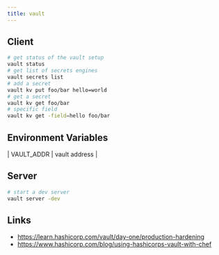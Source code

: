 ```yaml
---
title: vault
---
```


## Client

```bash
# get status of the vault setup
vault status
# get list of secrets engines
vault secrets list
# add a secret
vault kv put foo/bar hello=world
# get a secret
vault kv get foo/bar
# specific field
vault kv get -field=hello foo/bar
```

## Environment Variables

| VAULT_ADDR | vault address |

## Server

```bash
# start a dev server
vault server -dev
```

## Links
* https://learn.hashicorp.com/vault/day-one/production-hardening
* https://www.hashicorp.com/blog/using-hashicorps-vault-with-chef
